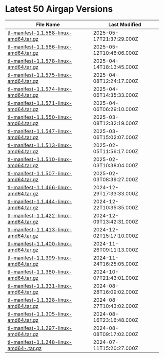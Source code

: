 # Latest 50 Airgap Versions

| File Name | Last Modified |
|-----------|---------------|
| [tl-manifest-1.1.588-linux-amd64.tar.gz](https://tensorleap-assets.s3.amazonaws.com/airgap-versions/tl-manifest-1.1.588-linux-amd64.tar.gz) | 2025-05-17T21:37:29.000Z |
| [tl-manifest-1.1.586-linux-amd64.tar.gz](https://tensorleap-assets.s3.amazonaws.com/airgap-versions/tl-manifest-1.1.586-linux-amd64.tar.gz) | 2025-05-12T10:46:06.000Z |
| [tl-manifest-1.1.578-linux-amd64.tar.gz](https://tensorleap-assets.s3.amazonaws.com/airgap-versions/tl-manifest-1.1.578-linux-amd64.tar.gz) | 2025-04-14T18:13:45.000Z |
| [tl-manifest-1.1.575-linux-amd64.tar.gz](https://tensorleap-assets.s3.amazonaws.com/airgap-versions/tl-manifest-1.1.575-linux-amd64.tar.gz) | 2025-04-08T12:24:17.000Z |
| [tl-manifest-1.1.574-linux-amd64.tar.gz](https://tensorleap-assets.s3.amazonaws.com/airgap-versions/tl-manifest-1.1.574-linux-amd64.tar.gz) | 2025-04-06T14:35:33.000Z |
| [tl-manifest-1.1.571-linux-amd64.tar.gz](https://tensorleap-assets.s3.amazonaws.com/airgap-versions/tl-manifest-1.1.571-linux-amd64.tar.gz) | 2025-04-06T06:29:10.000Z |
| [tl-manifest-1.1.550-linux-amd64.tar.gz](https://tensorleap-assets.s3.amazonaws.com/airgap-versions/tl-manifest-1.1.550-linux-amd64.tar.gz) | 2025-03-08T12:32:19.000Z |
| [tl-manifest-1.1.547-linux-amd64.tar.gz](https://tensorleap-assets.s3.amazonaws.com/airgap-versions/tl-manifest-1.1.547-linux-amd64.tar.gz) | 2025-03-06T15:02:07.000Z |
| [tl-manifest-1.1.513-linux-amd64.tar.gz](https://tensorleap-assets.s3.amazonaws.com/airgap-versions/tl-manifest-1.1.513-linux-amd64.tar.gz) | 2025-02-05T11:56:17.000Z |
| [tl-manifest-1.1.510-linux-amd64.tar.gz](https://tensorleap-assets.s3.amazonaws.com/airgap-versions/tl-manifest-1.1.510-linux-amd64.tar.gz) | 2025-02-03T10:38:04.000Z |
| [tl-manifest-1.1.507-linux-amd64.tar.gz](https://tensorleap-assets.s3.amazonaws.com/airgap-versions/tl-manifest-1.1.507-linux-amd64.tar.gz) | 2025-02-03T08:39:27.000Z |
| [tl-manifest-1.1.466-linux-amd64.tar.gz](https://tensorleap-assets.s3.amazonaws.com/airgap-versions/tl-manifest-1.1.466-linux-amd64.tar.gz) | 2024-12-29T17:33:33.000Z |
| [tl-manifest-1.1.444-linux-amd64.tar.gz](https://tensorleap-assets.s3.amazonaws.com/airgap-versions/tl-manifest-1.1.444-linux-amd64.tar.gz) | 2024-12-22T10:35:35.000Z |
| [tl-manifest-1.1.422-linux-amd64.tar.gz](https://tensorleap-assets.s3.amazonaws.com/airgap-versions/tl-manifest-1.1.422-linux-amd64.tar.gz) | 2024-12-09T13:42:31.000Z |
| [tl-manifest-1.1.413-linux-amd64.tar.gz](https://tensorleap-assets.s3.amazonaws.com/airgap-versions/tl-manifest-1.1.413-linux-amd64.tar.gz) | 2024-12-02T15:17:10.000Z |
| [tl-manifest-1.1.400-linux-amd64.tar.gz](https://tensorleap-assets.s3.amazonaws.com/airgap-versions/tl-manifest-1.1.400-linux-amd64.tar.gz) | 2024-11-26T09:11:13.000Z |
| [tl-manifest-1.1.399-linux-amd64.tar.gz](https://tensorleap-assets.s3.amazonaws.com/airgap-versions/tl-manifest-1.1.399-linux-amd64.tar.gz) | 2024-11-24T16:25:05.000Z |
| [tl-manifest-1.1.380-linux-amd64.tar.gz](https://tensorleap-assets.s3.amazonaws.com/airgap-versions/tl-manifest-1.1.380-linux-amd64.tar.gz) | 2024-10-07T21:43:01.000Z |
| [tl-manifest-1.1.331-linux-amd64.tar.gz](https://tensorleap-assets.s3.amazonaws.com/airgap-versions/tl-manifest-1.1.331-linux-amd64.tar.gz) | 2024-08-28T16:09:02.000Z |
| [tl-manifest-1.1.328-linux-amd64.tar.gz](https://tensorleap-assets.s3.amazonaws.com/airgap-versions/tl-manifest-1.1.328-linux-amd64.tar.gz) | 2024-08-27T10:43:02.000Z |
| [tl-manifest-1.1.305-linux-amd64.tar.gz](https://tensorleap-assets.s3.amazonaws.com/airgap-versions/tl-manifest-1.1.305-linux-amd64.tar.gz) | 2024-08-16T23:16:48.000Z |
| [tl-manifest-1.1.297-linux-amd64.tar.gz](https://tensorleap-assets.s3.amazonaws.com/airgap-versions/tl-manifest-1.1.297-linux-amd64.tar.gz) | 2024-08-08T09:17:02.000Z |
| [tl-manifest-1.1.248-linux-amd64-.tar.gz](https://tensorleap-assets.s3.amazonaws.com/airgap-versions/tl-manifest-1.1.248-linux-amd64-.tar.gz) | 2024-07-11T15:20:27.000Z |
